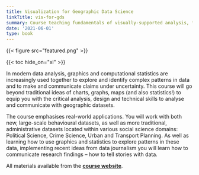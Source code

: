 ```yaml
---
title: Visualization for Geographic Data Science
linkTitle: vis-for-gds
summary: Course teaching fundamentals of visually-supported analysis, from exploratory analysis through to model building and communication.
date: '2021-06-01'
type: book
---
```


{{< figure src="featured.png" >}}

{{< toc hide_on="xl" >}}

In modern data analysis, graphics and computational statistics are increasingly used together to explore and identify complex patterns in data and to make and communicate claims under uncertainty. This course will go beyond traditional ideas of charts, graphs, maps (and also statistics!) to equip you with the critical analysis, design and technical skills to analyse and communicate with geographic datasets.

The course emphasises real-world applications. You will work with both new, large-scale behavioural datasets, as well as more traditional, administrative datasets located within various social science domains: Political Science, Crime Science, Urban and Transport Planning. As well as learning how to use graphics and statistics to explore patterns in these data, implementing recent ideas from data journalism you will learn how to communicate research findings – how to tell stories with data.

All materials available from the [**course website**](https://www.roger-beecham.com/vis-for-gds/).
